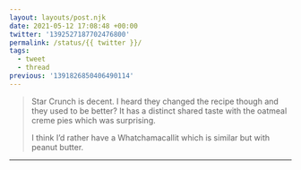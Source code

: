 ```yaml
---
layout: layouts/post.njk
date: 2021-05-12 17:08:48 +00:00
twitter: '1392527187702476800'
permalink: /status/{{ twitter }}/
tags: 
  - tweet
  - thread
previous: '1391826850406490114'
---
```


> Star Crunch is decent. I heard they changed the recipe though and they used to be better? It has a distinct shared taste with the oatmeal creme pies which was surprising.
> 
> I think I’d rather have a Whatchamacallit which is similar but with peanut butter.

---
